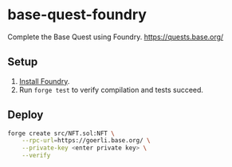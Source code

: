 # base-quest-foundry

Complete the Base Quest using Foundry. https://quests.base.org/

## Setup

1. [Install Foundry](https://book.getfoundry.sh/getting-started/installation).
2. Run `forge test` to verify compilation and tests succeed.

## Deploy

```bash
forge create src/NFT.sol:NFT \
    --rpc-url=https://goerli.base.org/ \
    --private-key <enter private key> \
    --verify
```
